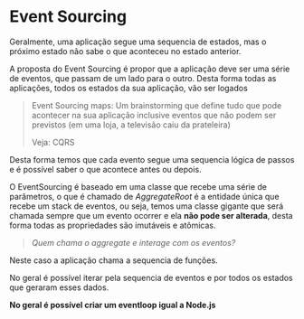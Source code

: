 # Event Sourcing

Geralmente, uma aplicação segue uma sequencia de estados, mas o próximo estado não sabe o que aconteceu no estado anterior.

A proposta do Event Sourcing é propor que a aplicação deve ser uma série de eventos, que passam de um lado para o outro. Desta forma todas as aplicações, todos os estados da sua aplicação, vão ser logados

> Event Sourcing maps: Um brainstorming que define tudo que pode acontecer na sua aplicação inclusive eventos que não podem ser previstos (em uma loja, a televisão caiu da prateleira)
>
> Veja: CQRS

Desta forma temos que cada evento segue uma sequencia lógica de passos e é possível saber o que acontece antes ou depois.

O EventSourcing é baseado em uma classe que recebe uma série de parâmetros, o que é chamado de *AggregateRoot* é a entidade única que recebe um stack de eventos, ou seja, temos uma classe gigante que será chamada sempre que um evento ocorrer e ela **não pode ser alterada**, desta forma todas as propriedades são imutáveis e atômicas.

>  *Quem chama o aggregate e interage com os eventos?*

Neste caso a aplicação chama a sequencia de funções.

No geral é possível iterar pela sequencia de eventos e por todos os estados que geraram esses dados.

**No geral é possível criar um eventloop igual a Node.js**

